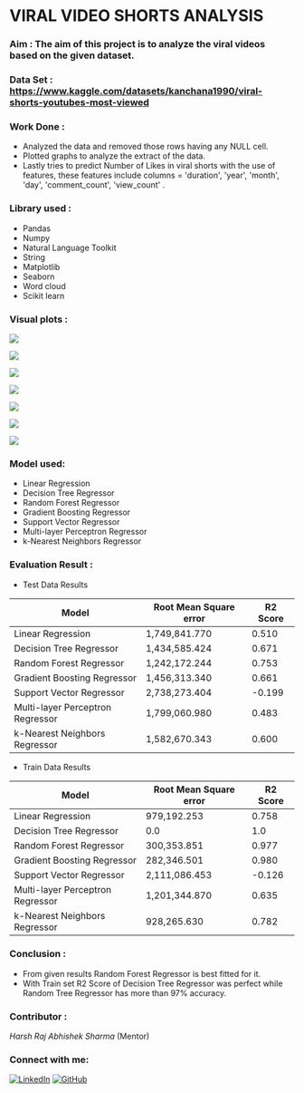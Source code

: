 
# VIRAL VIDEO SHORTS ANALYSIS

### Aim : The aim of this project is to analyze the viral videos based on the given dataset.

### Data Set : https://www.kaggle.com/datasets/kanchana1990/viral-shorts-youtubes-most-viewed


### Work Done : 
- Analyzed the data and removed those rows having any NULL cell.
- Plotted graphs to analyze the extract of the data.
- Lastly tries to predict Number of Likes in viral shorts with the use of features, these features include columns = 'duration', 'year', 'month', 'day', 'comment_count', 'view_count' .

### Library used :
- Pandas
- Numpy
- Natural Language Toolkit
- String
- Matplotlib
- Seaborn
- Word cloud
- Scikit learn

### Visual plots :

![](../images/most_common_words.png)

![](../images/word_cloud.png)

![](../images/pair_plot.png)

![](../images/heat_map.png)

![](../images/fequency_of_likes.png)

![](../images/distribution%20of%20video%20duration.png)

![](../images/time_series_of_views.png)

### Model used:
* Linear Regression
* Decision Tree Regressor
* Random Forest Regressor
* Gradient Boosting Regressor
* Support Vector Regressor
* Multi-layer Perceptron Regressor
* k-Nearest Neighbors Regressor

### Evaluation Result :
- Test Data Results

| Model                             |Root Mean Square error|    R2 Score      |
|-----------------------------------|----------------------|------------------|
| Linear Regression                 | 1,749,841.770        |     0.510        |
| Decision Tree Regressor           | 1,434,585.424        |     0.671        |
| Random Forest Regressor           | 1,242,172.244        |     0.753        |
| Gradient Boosting Regressor       | 1,456,313.340        |     0.661        |
| Support Vector Regressor          | 2,738,273.404        |    -0.199        |
| Multi-layer Perceptron Regressor  | 1,799,060.980        |     0.483        |
| k-Nearest Neighbors Regressor     | 1,582,670.343        |     0.600        |

- Train Data Results

| Model                             |Root Mean Square error|    R2 Score       |
|-----------------------------------|----------------------|-------------------|
| Linear Regression                 |    979,192.253       |      0.758        |
| Decision Tree Regressor           |          0.0         |      1.0          |
| Random Forest Regressor           |    300,353.851       |      0.977        |
| Gradient Boosting Regressor       |    282,346.501       |      0.980        |
| Support Vector Regressor          |  2,111,086.453       |     -0.126        |
| Multi-layer Perceptron Regressor  |  1,201,344.870       |      0.635        |
| k-Nearest Neighbors Regressor     |    928,265.630       |      0.782        |

### Conclusion :
- From given results Random Forest Regressor is best fitted for it.
- With Train set R2 Score of Decision Tree Regressor was perfect while Random Tree Regressor has more than 97% accuracy.

### Contributor : 
 *Harsh Raj* 
 *Abhishek Sharma* (Mentor)

### Connect with me:
[![LinkedIn](https://img.shields.io/badge/linkedin-%230077B5.svg?style=for-the-badge&logo=linkedin&logoColor=white)](https://www.linkedin.com/in/harsh-raj-58921728b/) [![GitHub](https://img.shields.io/badge/github-%23121011.svg?style=for-the-badge&logo=github&logoColor=white)](https://github.com/HarshRaj29004)

